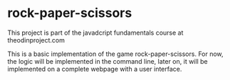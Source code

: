 # rock-paper-scissors

This project is part of the javadcript fundamentals course at theodinproject.com

This is a basic implementation of the game rock-paper-scissors. For now, the logic will be implemented in the command line, later on, it will be implemented on a complete webpage with a user interface.
